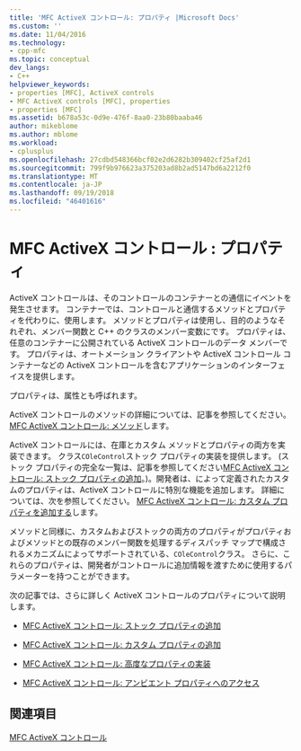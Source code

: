 ```yaml
---
title: 'MFC ActiveX コントロール: プロパティ |Microsoft Docs'
ms.custom: ''
ms.date: 11/04/2016
ms.technology:
- cpp-mfc
ms.topic: conceptual
dev_langs:
- C++
helpviewer_keywords:
- properties [MFC], ActiveX controls
- MFC ActiveX controls [MFC], properties
- properties [MFC]
ms.assetid: b678a53c-0d9e-476f-8aa0-23b80baaba46
author: mikeblome
ms.author: mblome
ms.workload:
- cplusplus
ms.openlocfilehash: 27cdbd548366bcf02e2d6282b309402cf25af2d1
ms.sourcegitcommit: 799f9b976623a375203ad8b2ad5147bd6a2212f0
ms.translationtype: MT
ms.contentlocale: ja-JP
ms.lasthandoff: 09/19/2018
ms.locfileid: "46401616"
---
```

# <a name="mfc-activex-controls-properties"></a>MFC ActiveX コントロール : プロパティ

ActiveX コントロールは、そのコントロールのコンテナーとの通信にイベントを発生させます。 コンテナーでは、コントロールと通信するメソッドとプロパティを代わりに、使用します。 メソッドとプロパティは使用し、目的のようなそれぞれ、メンバー関数と C++ のクラスのメンバー変数にです。 プロパティは、任意のコンテナーに公開されている ActiveX コントロールのデータ メンバーです。 プロパティは、オートメーション クライアントや ActiveX コントロール コンテナーなどの ActiveX コントロールを含むアプリケーションのインターフェイスを提供します。

プロパティは、属性とも呼ばれます。

ActiveX コントロールのメソッドの詳細については、記事を参照してください。 [MFC ActiveX コントロール: メソッド](../mfc/mfc-activex-controls-methods.md)します。

ActiveX コントロールには、在庫とカスタム メソッドとプロパティの両方を実装できます。 クラス`COleControl`ストック プロパティの実装を提供します。 (ストック プロパティの完全な一覧は、記事を参照してください[MFC ActiveX コントロール: ストック プロパティの追加](../mfc/mfc-activex-controls-adding-stock-properties.md)。)。開発者は、によって定義されたカスタムのプロパティは、ActiveX コントロールに特別な機能を追加します。 詳細については、次を参照してください。 [MFC ActiveX コントロール: カスタム プロパティを追加する](../mfc/mfc-activex-controls-adding-custom-properties.md)します。

メソッドと同様に、カスタムおよびストックの両方のプロパティがプロパティおよびメソッドとの既存のメンバー関数を処理するディスパッチ マップで構成されるメカニズムによってサポートされている、`COleControl`クラス。 さらに、これらのプロパティは、開発者がコントロールに追加情報を渡すために使用するパラメーターを持つことができます。

次の記事では、さらに詳しく ActiveX コントロールのプロパティについて説明します。

- [MFC ActiveX コントロール: ストック プロパティの追加](../mfc/mfc-activex-controls-adding-stock-properties.md)

- [MFC ActiveX コントロール: カスタム プロパティの追加](../mfc/mfc-activex-controls-adding-custom-properties.md)

- [MFC ActiveX コントロール: 高度なプロパティの実装](../mfc/mfc-activex-controls-advanced-property-implementation.md)

- [MFC ActiveX コントロール: アンビエント プロパティへのアクセス](../mfc/mfc-activex-controls-accessing-ambient-properties.md)

## <a name="see-also"></a>関連項目

[MFC ActiveX コントロール](../mfc/mfc-activex-controls.md)

